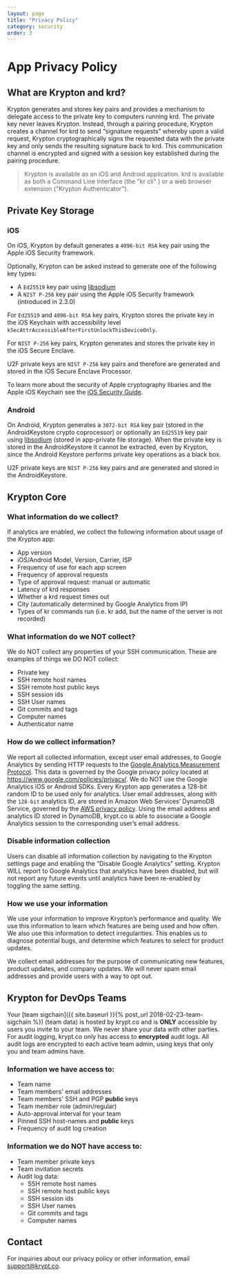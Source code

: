 ```yaml
---
layout: page
title: "Privacy Policy"
category: security
order: 3
---
```


# App Privacy Policy

## What are Krypton and krd?

Krypton generates and stores key pairs and provides a mechanism to delegate access to the private key to computers running krd. The private key never leaves Krypton. Instead, through a pairing procedure, Krypton creates a channel for krd to send “signature requests” whereby upon a valid request, Krypton cryptographically signs the requested data with the private key and only sends the resulting signature back to krd. This communication channel is encrypted and signed with a session key established during the pairing procedure.

> Krypton is available as an iOS and Android application.
> krd is available as both a Command Line Interface (the "kr cli" ) or a web browser extension ("Krypton Authenticator").

## Private Key Storage

### iOS
On iOS, Krypton by default generates a `4096-bit RSA` key pair using the Apple iOS Security framework.

Optionally, Krypton can be asked instead to generate one of the following key types:
- A `Ed25519` key pair using [libsodium](https://download.libsodium.org/doc/)
- A `NIST P-256` key pair using the Apple iOS Security framework (introduced in 2.3.0) 

For `Ed25519` and `4096-bit RSA` key pairs, Krypton stores the private key in the iOS Keychain with accessibility level `kSecAttrAccessibleAfterFirstUnlockThisDeviceOnly`. 

For `NIST P-256` key pairs, Krypton generates and stores the private key in the iOS Secure Enclave.

U2F private keys are `NIST P-256` key pairs and therefore are generated and stored in the iOS Secure Enclave Processor.

To learn more about the security of Apple cryptography libaries and the Apple iOS Keychain see the [iOS Security Guide](https://www.apple.com/business/docs/iOS_Security_Guide.pdf).

### Android
On Android, Krypton generates a `3072-bit RSA` key pair (stored in the AndroidKeystore crypto coprocessor) or optionally an `Ed25519` key pair using [libsodium](https://download.libsodium.org/doc/) (stored in app-private file storage). When the private key is stored in the AndroidKeystore it cannot be extracted, even by Krypton, since the Android Keystore performs private key operations as a black box.

U2F private keys are `NIST P-256` key pairs and are generated and stored in the AndroidKeystore.

## Krypton Core

### What information do we collect?
If analytics are enabled, we collect the following information about usage of the Krypton app:

- App version
- iOS/Android Model, Version, Carrier, ISP
- Frequency of use for each app screen
- Frequency of approval requests
- Type of approval request: manual or automatic
- Latency of krd responses
- Whether a krd request times out
- City (automatically determined by Google Analytics from IP)
- Types of kr commands run (i.e. kr add, but the name of the server is not recorded)

### What information do we NOT collect?
We do NOT collect any properties of your SSH communication. These are examples of things we DO NOT collect:

- Private key
- SSH remote host names
- SSH remote host public keys
- SSH session ids
- SSH User names
- Git commits and tags
- Computer names
- Authenticator name

### How do we collect information?
We report all collected information, except user email addresses, to Google Analytics by sending HTTP requests to the [Google Analytics Measurement Protocol](https://developers.google.com/analytics/devguides/collection/protocol/v1/). This data is governed by the Google privacy policy located at https://www.google.com/policies/privacy/. We do NOT use the Google Analytics iOS or Android SDKs. Every Krypton app generates a 128-bit random ID to be used only for analytics. User email addresses, along with the `128-bit` analytics ID, are stored in Amazon Web Services’ DynamoDB Service, governed by the [AWS privacy policy](https://aws.amazon.com/privacy/). Using the email address and analytics ID stored in DynamoDB, krypt.co is able to associate a Google Analytics session to the corresponding user’s email address.

### Disable information collection

Users can disable all information collection by navigating to the Krypton settings page and enabling the “Disable Google Analytics” setting. Krypton WILL report to Google Analytics that analytics have been disabled, but will not report any future events until analytics have been re-enabled by toggling the same setting.

### How we use your information
We use your information to improve Krypton’s performance and quality. We use this information to learn which features are being used and how often. We also use this information to detect irregularities. This enables us to diagnose potential bugs, and determine which features to select for product updates.

We collect email addresses for the purpose of communicating new features, product updates, and company updates. We will never spam email addresses and provide users with a way to opt out.

## Krypton for DevOps Teams
Your [team sigchain]({{ site.baseurl }}{% post_url 2018-02-23-team-sigchain %}) (team data) is hosted by krypt.co and is **ONLY** accessible by users you invite to your team. We never share your data with other parties. For audit logging, krypt.co only has access to **encrypted** audit logs. All audit logs are encrypted to each active team admin, using keys that only you and team admins have.

### Information we have access to:
- Team name
- Team members' email addresses
- Team members' SSH and PGP **public** keys
- Team member role (admin/regular)
- Auto-approval interval for your team
- Pinned SSH host-names and **public** keys
- Frequency of audit log creation

### Information we do NOT have access to:
- Team member private keys
- Team invitation secrets
- Audit log data:
    - SSH remote host names
    - SSH remote host public keys
    - SSH session ids
    - SSH User names
    - Git commits and tags
    - Computer names

## Contact
For inquiries about our privacy policy or other information, email support@krypt.co.
